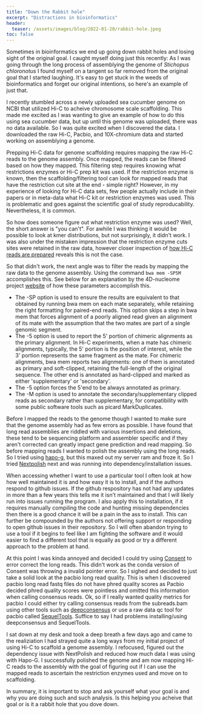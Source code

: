```yaml
---
title: "Down the Rabbit hole"
excerpt: "Distractions in bioinformatics"
header:
  teaser: /assets/images/blog/2022-01-20/rabbit-hole.jpeg
toc: false
---
```


Sometimes in bioinformatics we end up going down rabbit holes and losing sight of the original goal. I caught myself doing just this recently: As I was going through the long process of assemblying the genome of *Stichopus chloronotus* I found myself on a tangent so far removed from the original goal that I started laughing. It's easy to get stuck in the weeds of bioinformatics and forget our original intentions, so here's an example of just that. 

I recently stumbled across a newly uploaded sea cucumber genome on NCBI that utilized Hi-C to acheive chromosome scale scaffolding. This made me excited as I was wanting to give an example of how to do this using sea cucumber data, but up until this genome was uploaded, there was no data available. So I was quite excited when I discovered the data. I downloaded the raw Hi-C, Pacbio, and 10X-chromium data and started  working on assemblying a genome. 

Prepping Hi-C data for genome scaffolding requires mapping the raw Hi-C reads to the genome assembly. Once mapped, the reads can be filtered based on how they mapped. This filtering step requires knowing what restrictions enzymes or Hi-C prep kit was used. If the restriction enzyme is known, then the scaffolding/filtering tool can look for mapped reads that have the restriction cut site at the end - simple right? However, in my experience of looking for Hi-C data sets, few people actually include in their papers or in meta-data what Hi-C kit or restriction enzymes was used. This is problematic and goes against the scientific goal of study reproducability. Nevertheless, it is common. 

So how does someone figure out what restriction enzyme was used? Well, the short answer is "you can't". For awhile I was thinking it would be possible to look at kmer distributions, but not surprisingly, it didn't work. I was also under the mistaken impression that the restriction enzyme cuts sites were retained in the raw data, however closer inspection of [how Hi-C reads are prepared](https://journals.plos.org/ploscompbiol/article?id=10.1371/journal.pcbi.1008839) reveals this is not the case. 

So that didn't work, the next angle was to filter the reads by mapping the raw data to the genome assembly. Using the command ```bwa mem -SP5M``` accomplishes this. See below for an explanation by the 4D-nucleome project [website](https://data.4dnucleome.org/resources/data-analysis/hi_c-processing-pipeline) of how these parameters accomplish this. 

- The -SP option is used to ensure the results are equivalent to that obtained by running bwa mem on each mate separately, while retaining the right formatting for paired-end reads. This option skips a step in bwa mem that forces alignment of a poorly aligned read given an alignment of its mate with the assumption that the two mates are part of a single genomic segment.   
- The -5 option is used to report the 5' portion of chimeric alignments as the primary alignment. In Hi-C experiments, when a mate has chimeric alignments, typically, the 5' portion is the position of interest, while the 3' portion represents the same fragment as the mate. For chimeric alignments, bwa mem reports two alignments: one of them is annotated as primary and soft-clipped, retaining the full-length of the original sequence. The other end is annotated as hard-clipped and marked as either 'supplementary' or 'secondary'. 
- The -5 option forces the 5'end to be always annotated as primary.   
- The -M option is used to annotate the secondary/supplementary clipped reads as secondary rather than supplementary, for compatibility with some public software tools such as picard MarkDuplicates.

Before I mapped the reads to the genome though I wanted to make sure that the genome assembly had as few errors as possible. I have found that long read assemblies are riddled with various insertions and deletions, these tend to be sequencing platform and assembler specific and if they aren't corrected can greatly impact gene prediction and read mapping. So before mapping reads I wanted to polish the assembly using the long reads. So I tried using [hapo-g](https://github.com/institut-de-genomique/HAPO-G), but this maxed out my server ram and froze it. So I tried [Nextpolish](https://github.com/Nextomics/NextPolish) next and was running into dependency/installation issues.

When accessing whether I want to use a particular tool I often look at how how well maintained it is and how easy it is to install, and if the authors respond to github issues. If the github respository has not had any updates in more than a few years this tells me it isn't maintained and that I will likely run into issues running the program. I also apply this to installation, if it requires manually compiling the code and hunting missing dependencies then there is a good chance it will be a pain in the ass to install. This can further be compounded by the authors not offering support or responding to open github issues in their repository. So I will often abandon trying to use a tool if it begins to feel like I am fighting the software and it would easier to find a different tool that is equally as good or try a different approach to the problem at hand. 

At this point I was kinda annoyed and decided I could try using [Consent](https://github.com/morispi/CONSENT) to error correct the long reads. This didn't work as the conda version of Consent was throwing a invalid pointer error. So I sighed and decided to just take a solid look at the pacbio long read quality. This is when I discovered pacbio long read fastq files do not have phred quality scores as Pacbio decided phred quality scores were pointless and omitted this information when calling consensus reads. Ok, so if I really wanted quality metrics for pacbio I could either try calling consensus reads from the subreads.bam using other tools such as [deepconsensus](https://github.com/google/deepconsensus) or use a raw data qc tool for pacbio called [SequelTools](https://github.com/ISUgenomics/SequelTools). Suffice to say I had problems installing/using deepconsensus and SequelTools. 

I sat down at my desk and took a deep breath a few days ago and came to the realiziation I had strayed quite a long ways from my initial project of using Hi-C to scaffold a genome assembly. I refocused, figured out the dependency issue with NextPolish and reduced how much data I was using with Hapo-G. I successfully polished the genome and am now mapping Hi-C reads to the assembly with the goal of figuring out if I can use the mapped reads to ascertain the restriction enzymes used and move on to scaffolding. 

In summary, it is important to stop and ask yourself what your goal is and why you are doing such and such analysis. Is this helping you acheive that goal or is it a rabbit hole that you dove down. 
